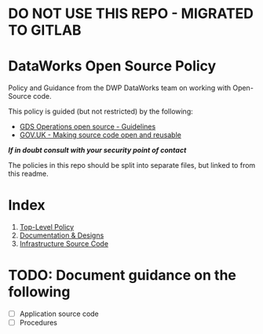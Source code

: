 # DO NOT USE THIS REPO - MIGRATED TO GITLAB

# DataWorks Open Source Policy
Policy and Guidance from the DWP DataWorks team on working with Open-Source code.

This policy is guided (but not restricted) by the following:
* [GDS Operations open source - Guidelines](https://gds-operations.github.io/guidelines/)
* [GOV.UK - Making source code open and reusable](https://www.gov.uk/service-manual/technology/making-source-code-open-and-reusable#licensing-your-code)

_**If in doubt consult with your security point of contact**_

The policies in this repo should be split into separate files, but linked to from this readme.

# Index
1. [Top-Level Policy](open_source_policy.md)
1. [Documentation & Designs](documentation.md)
1. [Infrastructure Source Code](infrastructure_source_code.md)


# TODO: Document guidance on the following
- [ ] Application source code
- [ ] Procedures
